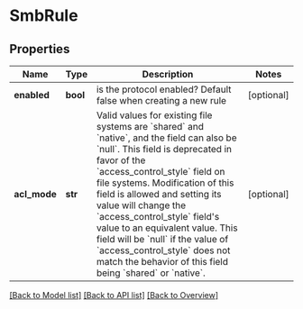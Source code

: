 # SmbRule

## Properties
Name | Type | Description | Notes
------------ | ------------- | ------------- | -------------
**enabled** | **bool** | is the protocol enabled? Default false when creating a new rule | [optional] 
**acl_mode** | **str** | Valid values for existing file systems are &#x60;shared&#x60; and &#x60;native&#x60;, and the field can also be &#x60;null&#x60;. This field is deprecated in favor of the &#x60;access_control_style&#x60; field on file systems. Modification of this field is allowed and setting its value will change the &#x60;access_control_style&#x60; field&#39;s value to an equivalent value. This field will be &#x60;null&#x60; if the value of &#x60;access_control_style&#x60; does not match the behavior of this field being &#x60;shared&#x60; or &#x60;native&#x60;. | [optional] 

[[Back to Model list]](index.md#documentation-for-models) [[Back to API list]](index.md#endpoint-properties) [[Back to Overview]](index.md)


